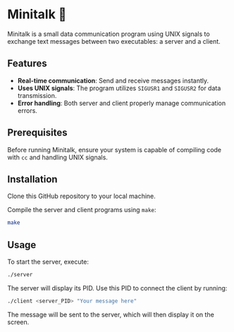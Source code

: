 # Minitalk 📡

Minitalk is a small data communication program using UNIX signals to exchange text messages between two executables: a server and a client.

## Features

- **Real-time communication**: Send and receive messages instantly.
- **Uses UNIX signals**: The program utilizes `SIGUSR1` and `SIGUSR2` for data transmission.
- **Error handling**: Both server and client properly manage communication errors.

## Prerequisites

Before running Minitalk, ensure your system is capable of compiling code with `cc` and handling UNIX signals.

## Installation

Clone this GitHub repository to your local machine.

Compile the server and client programs using `make`:

```bash
make
```

## Usage

To start the server, execute:

```bash
./server
```

The server will display its PID. Use this PID to connect the client by running:

```bash
./client <server_PID> "Your message here"
```

The message will be sent to the server, which will then display it on the screen.